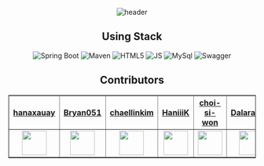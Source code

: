 <div align="center">

<link rel="stylesheet" href="https://maxcdn.bootstrapcdn.com/bootstrap/3.4.1/css/bootstrap.min.css">

![header](https://capsule-render.vercel.app/api?type=waving&color=random&height=150&section=header&text=갓생%20일지&fontSize=70)<br>
## Using Stack
![Spring Boot](https://img.shields.io/badge/SpringBoot-6DB33F.svg?&style=for-the-badge&logo=SpringBoot&logoColor=white)
![Maven](https://img.shields.io/badge/Maven-C71A36.svg?&style=for-the-badge&logo=Maven&logoColor=white)
![HTML5](https://img.shields.io/badge/HTML5-E34F26.svg?&style=for-the-badge&logo=HTML5&logoColor=white)
![JS](https://img.shields.io/badge/JS-F7DF1E.svg?&style=for-the-badge&logo=JS&logoColor=white)
![MySql](https://img.shields.io/badge/MySql-4479A1.svg?&style=for-the-badge&logo=MySql&logoColor=white)
![Swagger](https://img.shields.io/badge/Swagger-85EA2D.svg?&style=for-the-badge&logo=Swagger&logoColor=white) 
## Contributors<br>
<table border="1" class="table">
    <thead>
    <tr>
        <th scope="col" style="text-align: center;"><a href="https://github.com/hanaxauay">hanaxauay</a></th>
        <th scope="col" style="text-align: center;"><a href="https://github.com/Bryan051">Bryan051</a></th>
        <th scope="col" style="text-align: center;"><a href="https://github.com/chaellinkim">chaellinkim</a></th>
        <th scope="col" style="text-align: center;"><a href="https://github.com/HaniiiK">HaniiiK</a></th>
        <th scope="col" style="text-align: center;"><a href="https://github.com/choi-si-won">choi-si-won</a></th>
        <th scope="col" style="text-align: center;"><a href="https://github.com/Dalaranian">Dalaranian</a></th>
    </tr>
    </thead>
    <tbody>
    <tr>
        <td style="text-align: center;"><img src="https://avatars.githubusercontent.com/u/100827911?v=4" width="50px" height="50px"></td>
        <td style="text-align: center;"><img src="https://avatars.githubusercontent.com/u/68111122?v=4" width="50px" height="50px"></td>
        <td style="text-align: center;"><img src="https://avatars.githubusercontent.com/u/91306706?v=4" width="50px" height="50px"></td>
        <td style="text-align: center;"><img src="https://avatars.githubusercontent.com/u/127297705?v=4" width="50px" height="50px"></td>
        <td style="text-align: center;"><img src="https://avatars.githubusercontent.com/u/128116482?v=4" width="50px" height="50px"></td>
        <td style="text-align: center;"><img src="https://avatars.githubusercontent.com/u/78770745?v=4" width="50px" height="50px"></td>
    </tr>
    </tbody>
</table>

</div>


